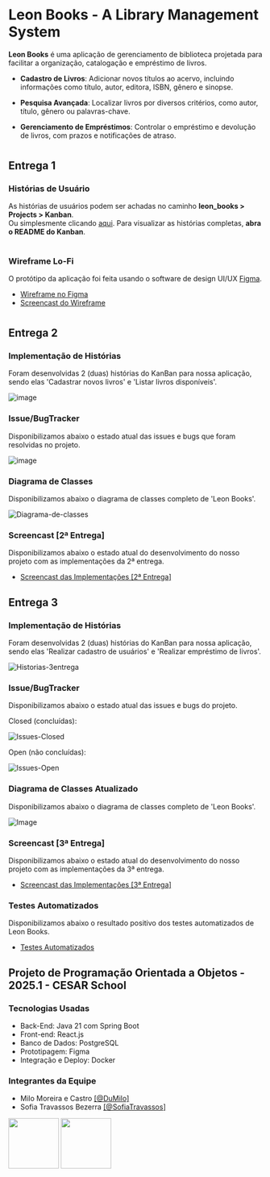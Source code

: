 # Leon Books - A Library Management System

**Leon Books** é uma aplicação de gerenciamento de biblioteca projetada para facilitar a organização, catalogação e empréstimo de livros.

* **Cadastro de Livros**: Adicionar novos títulos ao acervo, incluindo informações como título, autor, editora, ISBN, gênero e sinopse.

* **Pesquisa Avançada**: Localizar livros por diversos critérios, como autor, título, gênero ou palavras-chave.

* **Gerenciamento de Empréstimos**: Controlar o empréstimo e devolução de livros, com prazos e notificações de atraso.

#
## Entrega 1
### Histórias de Usuário

As histórias de usuários podem ser achadas no caminho **leon_books > Projects > Kanban**.<br> Ou simplesmente clicando <a href="https://github.com/users/DuMilo/projects/4">aqui</a>.
Para visualizar as histórias completas, **abra o README do Kanban**.

# 

### Wireframe Lo-Fi

O protótipo da aplicação foi feita usando o software de design UI/UX <a href="https://github.com/users/DuMilo/projects/4">Figma</a>.<br>
* <a href="https://www.figma.com/proto/jlqNUDSRo18tdpLEbpa3Eq/Leon-Books-(LoFi-Wireframe)?node-id=5-680&p=f&t=nbTxITXumit2SGdb-1&scaling=min-zoom&content-scaling=fixed&page-id=0%3A1&starting-point-node-id=5%3A680&show-proto-sidebar=1">Wireframe no Figma</a><br>
* <a href="https://youtu.be/i39aN560JV0">Screencast do Wireframe</a>

#
## Entrega 2
### Implementação de Histórias

Foram desenvolvidas 2 (duas) histórias do KanBan para nossa aplicação, sendo elas 'Cadastrar novos livros' e 'Listar livros disponíveis'.

![image](https://github.com/user-attachments/assets/5d142bf8-12b0-49dc-aa1a-1818967d307a)

### Issue/BugTracker
Disponibilizamos abaixo o estado atual das issues e bugs que foram resolvidas no projeto.

![image](https://github.com/user-attachments/assets/793e8328-cb0a-4045-9373-0b3382c2906b)

### Diagrama de Classes
Disponibilizamos abaixo o diagrama de classes completo de 'Leon Books'.

![Diagrama-de-classes](https://github.com/user-attachments/assets/32ad3ece-98cd-4cd1-a8ca-95b84848a511)

### Screencast [2ª Entrega]
Disponibilizamos abaixo o estado atual do desenvolvimento do nosso projeto com as implementações da 2ª entrega.

* <a href="https://youtu.be/vXevEscIOeM">Screencast das Implementações [2ª Entrega]</a>

## Entrega 3

### Implementação de Histórias

Foram desenvolvidas 2 (duas) histórias do KanBan para nossa aplicação, sendo elas 'Realizar cadastro de usuários' e 'Realizar empréstimo de livros'.

![Historias-3entrega](https://github.com/user-attachments/assets/e37ac020-7af1-46b1-9472-bdab24ed09b4)

### Issue/BugTracker
Disponibilizamos abaixo o estado atual das issues e bugs do projeto.

Closed (concluídas):

![Issues-Closed](https://github.com/user-attachments/assets/25fb8ac9-e73c-4756-b13a-504526e37bd0)

Open (não concluídas):

![Issues-Open](https://github.com/user-attachments/assets/92bf9e97-26a0-447c-a942-9a80b7f8e3f7)

### Diagrama de Classes Atualizado
Disponibilizamos abaixo o diagrama de classes completo de 'Leon Books'.

![Image](https://github.com/user-attachments/assets/1c5afb72-e72f-4b2f-ba0b-26746e95ca50)

### Screencast [3ª Entrega]
Disponibilizamos abaixo o estado atual do desenvolvimento do nosso projeto com as implementações da 3ª entrega.

* <a href="https://youtu.be/xcK8Ij3ab54?si=oK0dfTfnZS_0bmLR">Screencast das Implementações [3ª Entrega]</a>


### Testes Automatizados
Disponibilizamos abaixo o resultado positivo dos testes automatizados de Leon Books.

* <a href="https://youtu.be/yxdoHR6BNmw">Testes Automatizados</a>

## Projeto de Programação Orientada a Objetos - 2025.1 - CESAR School

<h3>Tecnologias Usadas</h3>

* Back-End: Java 21 com Spring Boot
* Front-end: React.js
* Banco de Dados: PostgreSQL 
* Prototipagem: Figma
* Integração e Deploy: Docker

<h3>Integrantes da Equipe</h3>

<ul>
<li>Milo Moreira e Castro <a href="https://github.com/DuMilo">[@DuMilo]</a></li> 
<li>Sofia Travassos Bezerra <a href="https://github.com/SofiaTravassos">[@SofiaTravassos]</a></li>
</ul>
<div>
  <img src="https://avatars.githubusercontent.com/u/132294227?v=4" width=100px height=100px>
  <img src="https://avatars.githubusercontent.com/u/164456593?v=4" width=100px height=100px>  
</div>

